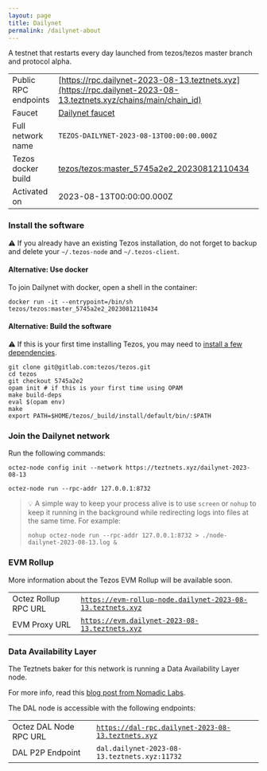```yaml
---
layout: page
title: Dailynet
permalink: /dailynet-about
---
```


A testnet that restarts every day launched from tezos/tezos master branch and protocol alpha.

| | |
|-------|---------------------|
| Public RPC endpoints | [https://rpc.dailynet-2023-08-13.teztnets.xyz](https://rpc.dailynet-2023-08-13.teztnets.xyz/chains/main/chain_id)<br/> |
| Faucet | [Dailynet faucet](https://faucet.dailynet-2023-08-13.teztnets.xyz) |
| Full network name | `TEZOS-DAILYNET-2023-08-13T00:00:00.000Z` |
| Tezos docker build | [tezos/tezos:master_5745a2e2_20230812110434](https://hub.docker.com/r/tezos/tezos/tags?page=1&ordering=last_updated&name=master_5745a2e2_20230812110434) |
| Activated on | 2023-08-13T00:00:00.000Z |





### Install the software

⚠️  If you already have an existing Tezos installation, do not forget to backup and delete your `~/.tezos-node` and `~/.tezos-client`.



#### Alternative: Use docker

To join Dailynet with docker, open a shell in the container:

```
docker run -it --entrypoint=/bin/sh tezos/tezos:master_5745a2e2_20230812110434
```

#### Alternative: Build the software

⚠️  If this is your first time installing Tezos, you may need to [install a few dependencies](https://tezos.gitlab.io/introduction/howtoget.html#setting-up-the-development-environment-from-scratch).

```
git clone git@gitlab.com:tezos/tezos.git
cd tezos
git checkout 5745a2e2
opam init # if this is your first time using OPAM
make build-deps
eval $(opam env)
make
export PATH=$HOME/tezos/_build/install/default/bin/:$PATH
```

### Join the Dailynet network

Run the following commands:

```
octez-node config init --network https://teztnets.xyz/dailynet-2023-08-13

octez-node run --rpc-addr 127.0.0.1:8732
```

> 💡 A simple way to keep your process alive is to use `screen` or `nohup` to keep it running in the background while redirecting logs into files at the same time. For example:
>
> ```bash=13
> nohup octez-node run --rpc-addr 127.0.0.1:8732 > ./node-dailynet-2023-08-13.log &
> ```


### EVM Rollup

More information about the Tezos EVM Rollup will be available soon.

| | |
|-------|---------------------|
| Octez Rollup RPC URL | [`https://evm-rollup-node.dailynet-2023-08-13.teztnets.xyz`](https://evm-rollup-node.dailynet-2023-08-13.teztnets.xyz/global/block/head) |
| EVM Proxy URL | [`https://evm.dailynet-2023-08-13.teztnets.xyz`](https://evm.dailynet-2023-08-13.teztnets.xyz) |




### Data Availability Layer

The Teztnets baker for this network is running a Data Availability Layer node.

For more info, read this [blog post from Nomadic Labs](https://research-development.nomadic-labs.com/data-availability-layer-tezos.html).

The DAL node is accessible with the following endpoints:

| | |
|-------|---------------------|
| Octez DAL Node RPC URL | [`https://dal-rpc.dailynet-2023-08-13.teztnets.xyz`](https://dal-rpc.dailynet-2023-08-13.teztnets.xyz) |
| DAL P2P Endpoint | `dal.dailynet-2023-08-13.teztnets.xyz:11732` |




